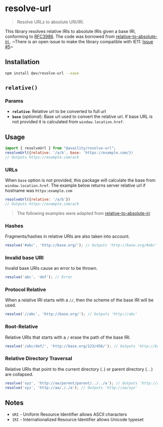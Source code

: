 # resolve-url

> Resolve URLs to absolute URI/IRI.

This library resolves relative IRIs to absolute IRIs given a base IRI, conforming to [RFC3986](https://www.ietf.org/rfc/rfc3986.txt). The code was borrowed from  [relative-to-absolute-iri
](https://github.com/rubensorks/relative-to-absolute-iri.js). ~There is an open issue to make the library compatible with IE11:  [Issue #5](https://github.com/rubensworks/relative-to-absolute-iri.js/issues/5)~

## Installation

```bash
npm install @av/resolve-url --save
```

## `relative()`

### Params

-   **`relative`**: Relative url to be converted to full url
-   **`base`** (_optional_): Base url used to convert the relative url. If base URL is not provided it is calculated from `window.location.href`.

## Usage

```js
import { resolveUrl } from "@availity/resolve-url";
resolveUrl({relative: '/a/b', base: 'https://example.com/})
// Outputs https://example.com/a/b
```

### URLs

When `base` option is not provided, this package will calculate the base from `window.location.href`. The example below returns server relative url if hostname was `https:example.com`

```js
resolveUrl({relative: '/a/b'})
// Outputs https://example.com/a/b
```

> The following examples were adapted from [relative-to-absolute-iri
> ](https://github.com/rubensworks/relative-to-absolute-iri.js)

### Hashes

Fragments/hashes in relative URIs are also taken into account.

```javascript
resolve('#abc', 'http://base.org/'); // Outputs 'http://base.org/#abc'
```

### Invalid base URI

Invalid base URIs cause an error to be thrown.

```javascript
resolve('abc', 'def'); // Error
```

### Protocol Relative

When a relative IRI starts with a `//`, then the scheme of the base IRI will be used.

```javascript
resolve('//abc', 'http://base.org/'); // Outputs 'http://abc'
```

### Root-Relative

Relative URIs that starts with a `/` erase the path of the base IRI.

```javascript
resolve('/abc/def/', 'http://base.org/123/456/'); // Outputs 'http://base.org/abc/def/'
```

### Relative Directory Traversal

Relative URIs that point to the current directory (`.`)
or parent directory (`..`) are collapsed.

```javascript
resolve('xyz', 'http://aa/parent/parent/../../a'); // Outputs 'http://aa/xyz'
resolve('xyz', 'http://aa/././a'); // Outputs 'http://aa/xyz'
```

## Notes

-   `URI` - Uniform Resource Identifier allows ASCII characters
-   `IRI` - Internationalized Resource Identifier allows Unicode typeset
